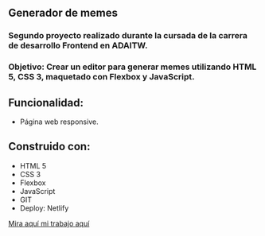 ## Generador de memes 

### Segundo proyecto realizado durante la cursada de la carrera de desarrollo Frontend en ADAITW. 
### Objetivo: Crear un editor para generar memes utilizando HTML 5, CSS 3, maquetado con Flexbox y JavaScript.

## Funcionalidad:

- Página web responsive.

## Construido con:
- HTML 5
- CSS 3
- Flexbox
- JavaScript
- GIT
- Deploy: Netlify

[Mira aquí mi trabajo aquí](https://creadordememes.netlify.app/)
